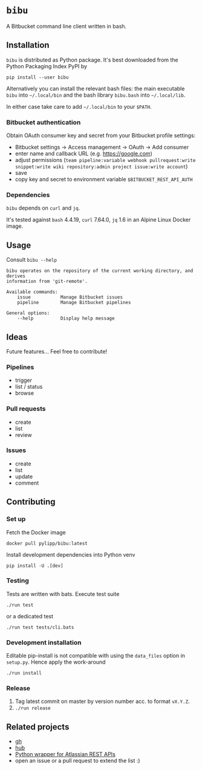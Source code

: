 # `bibu`

A Bitbucket command line client written in bash.

## Installation

`bibu` is distributed as Python package. It's best downloaded from the Python Packaging Index PyPI by

    pip install --user bibu

Alternatively you can install the relevant bash files: the main executable `bibu` into `~/.local/bin` and the bash library `bibu.bash` into `~/.local/lib`.

In either case take care to add `~/.local/bin` to your `$PATH`.

### Bitbucket authentication

Obtain OAuth consumer key and secret from your Bitbucket profile settings:

- Bitbucket settings -> Access management -> OAuth -> Add consumer
- enter name and callback URL (e.g. https://google.com)
- adjust permissions (`team pipeline:variable webhook pullrequest:write snippet:write wiki repository:admin project issue:write account`)
- save
- copy key and secret to environment variable `$BITBUCKET_REST_API_AUTH`

### Dependencies

`bibu` depends on `curl` and `jq`.

It's tested against `bash` 4.4.19, `curl` 7.64.0, `jq` 1.6 in an Alpine Linux Docker image.

## Usage

Consult `bibu --help`

    bibu operates on the repository of the current working directory, and derives
    information from 'git-remote'.

    Available commands:
        issue           Manage Bitbucket issues
        pipeline        Manage Bitbucket pipelines

    General options:
        --help          Display help message

## Ideas

Future features... Feel free to contribute!

### Pipelines

- trigger
- list / status
- browse

### Pull requests

- create
- list
- review

### Issues

- create
- list
- update
- comment

## Contributing

### Set up

Fetch the Docker image

    docker pull pylipp/bibu:latest

Install development dependencies into Python venv

    pip install -U .[dev]

### Testing

Tests are written with bats. Execute test suite

    ./run test

or a dedicated test

    ./run test tests/cli.bats

### Development installation

Editable pip-install is not compatible with using the `data_files` option in `setup.py`. Hence apply the work-around

    ./run install

### Release

1. Tag latest commit on master by version number acc. to format `vX.Y.Z`.
1. `./run release`

## Related projects

- [gh](https://github.com/cli/cli)
- [hub](https://github.com/github/hub)
- [Python wrapper for Atlassian REST APIs](https://github.com/atlassian-api/atlassian-python-api)
- open an issue or a pull request to extend the list :)
